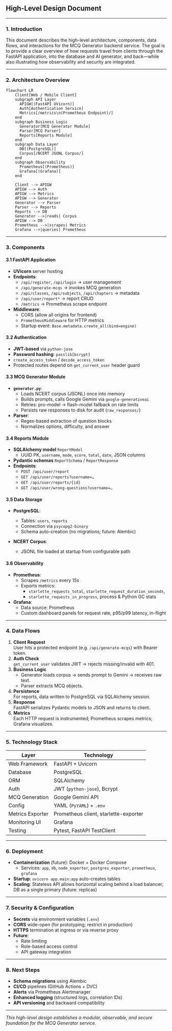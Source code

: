 ## High-Level Design Document

---

### 1. Introduction

This document describes the high-level architecture, components, data flows, and interactions for the MCQ Generator backend service. The goal is to provide a clear overview of how requests travel from clients through the FastAPI application, into the database and AI generator, and back—while also illustrating how observability and security are integrated.

---

### 2. Architecture Overview

```mermaid
flowchart LR
    Client[Web / Mobile Client]
    subgraph API Layer
      APIGW[(FastAPI UVicorn)]
      Auth[Authentication Service]
      Metrics[/metrics\n(Prometheus Endpoint)/]
    end
    subgraph Business Logic
      Generator[MCQ Generator Module]
      Parser[MCQ Parser]
      Reports[Reports Module]
    end
    subgraph Data Layer
      DB[(PostgreSQL)]
      Corpus[/NCERT JSONL Corpus/]
    end
    subgraph Observability
      Prometheus[(Prometheus)]
      Grafana[(Grafana)]
    end

    Client --> APIGW
    APIGW --> Auth
    APIGW --> Metrics
    APIGW --> Generator
    Generator --> Parser
    Parser --> Reports
    Reports --> DB
    Generator -->|reads| Corpus
    APIGW --> DB
    Prometheus -->|scrapes| Metrics
    Grafana -->|queries| Prometheus
```

---

### 3. Components

#### 3.1 FastAPI Application
- **UVicorn** server hosting  
- **Endpoints**:
  - `/api/register`, `/api/login` → user management
  - `/api/generate-mcqs` → invokes MCQ generation
  - `/api/classes`, `/api/subjects`, `/api/chapters` → metadata
  - `/api/user/report*` → report CRUD
  - `/metrics` → Prometheus scrape endpoint
- **Middleware**:
  - CORS (allow all origins for frontend)
  - `PrometheusMiddleware` for HTTP metrics
  - Startup event: `Base.metadata.create_all(bind=engine)`

#### 3.2 Authentication
- **JWT-based** via `python-jose`
- **Password hashing**: `passlib[bcrypt]`
- `create_access_token` / `decode_access_token`  
- Protected routes depend on `get_current_user` header guard

#### 3.3 MCQ Generator Module
- **`generator.py`**:
  - Loads NCERT corpus (JSONL) once into memory  
  - Builds prompts, calls Google Gemini via `google-generativeai`
  - Retries: pro-model → flash-model fallback on rate limits  
  - Persists raw responses to disk for audit (`raw_responses/`)
- **Parser**:
  - Regex-based extraction of question blocks  
  - Normalizes options, difficulty, and answer

#### 3.4 Reports Module
- **SQLAlchemy model** `ReportModel`  
  - UUID PK, `username`, `mode`, `score`, `total`, `date`, JSON columns  
- **Pydantic schemas** `ReportSchema` / `ReportResponse`  
- **Endpoints**:
  - `POST /api/user/report`
  - `GET /api/user/reports?username=…`
  - `GET /api/user/reports/{id}`
  - `GET /api/user/wrong-questions?username=…`

#### 3.5 Data Storage
- **PostgreSQL**:
  - Tables: `users`, `reports`
  - Connection via `psycopg2-binary`
  - Schema auto-creation (no migrations; future: Alembic)

- **NCERT Corpus**:
  - JSONL file loaded at startup from configurable path

#### 3.6 Observability
- **Prometheus**:
  - Scrapes `/metrics` every 15s
  - Exports metrics:  
    - `starlette_requests_total`, `starlette_request_duration_seconds`,  
    - `starlette_requests_in_progress`, process & Python GC stats
- **Grafana**:
  - Data source: Prometheus  
  - Custom dashboard panels for request rate, p95/p99 latency, in-flight

---

### 4. Data Flows

1. **Client Request**  
   User hits a protected endpoint (e.g. `/api/generate-mcqs`) with Bearer token.
2. **Auth Check**  
   `get_current_user` validates JWT → rejects missing/invalid with 401.
3. **Business Logic**  
   - Generator loads corpus → sends prompt to Gemini → receives raw text.  
   - Parser extracts MCQ objects.
4. **Persistence**  
   For reports, data written to PostgreSQL via SQLAlchemy session.
5. **Response**  
   FastAPI serializes Pydantic models to JSON and returns to client.
6. **Metrics**  
   Each HTTP request is instrumented; Prometheus scrapes metrics; Grafana visualizes.

---

### 5. Technology Stack

| Layer            | Technology                   |
|------------------|------------------------------|
| Web Framework    | FastAPI + Uvicorn            |
| Database         | PostgreSQL                   |
| ORM              | SQLAlchemy                   |
| Auth             | JWT (`python-jose`), Bcrypt  |
| MCQ Generation   | Google Gemini API            |
| Config           | YAML (`PyYAML`) + `.env`     |
| Metrics Exporter | Prometheus client, starlette-exporter |
| Monitoring UI    | Grafana                      |
| Testing          | Pytest, FastAPI TestClient   |

---

### 6. Deployment

- **Containerization** (future): Docker + Docker Compose  
  - Services: `app`, `db`, `node_exporter`, `postgres_exporter`, `prometheus`, `grafana`  
- **Startup**: `uvicorn app.main:app` auto-creates tables  
- **Scaling**: Stateless API allows horizontal scaling behind a load balancer; DB as a single primary (future: replicas)

---

### 7. Security & Configuration

- **Secrets** via environment variables (`.env`)  
- **CORS** wide-open (for prototyping; restrict in production)  
- **HTTPS** termination at ingress or via reverse proxy  
- **Future**:  
  - Rate limiting  
  - Role-based access control  
  - API gateway integration

---

### 8. Next Steps

- **Schema migrations** using Alembic  
- **CI/CD** pipelines (GitHub Actions + DVC)  
- **Alerts** via Prometheus Alertmanager  
- **Enhanced logging** (structured logs, correlation IDs)  
- **API versioning** and backward compatibility  

---

*This high-level design establishes a modular, observable, and secure foundation for the MCQ Generator service.*